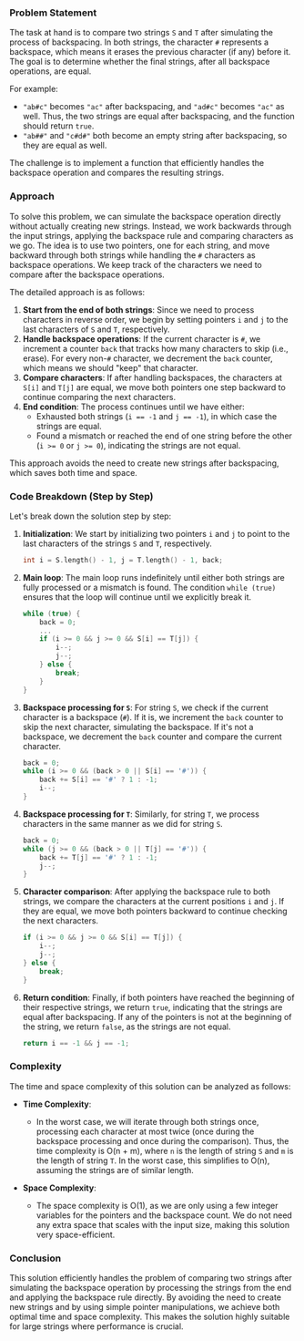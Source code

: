 ### Problem Statement

The task at hand is to compare two strings `S` and `T` after simulating the process of backspacing. In both strings, the character `#` represents a backspace, which means it erases the previous character (if any) before it. The goal is to determine whether the final strings, after all backspace operations, are equal.

For example:
- `"ab#c"` becomes `"ac"` after backspacing, and `"ad#c"` becomes `"ac"` as well. Thus, the two strings are equal after backspacing, and the function should return `true`.
- `"ab##"` and `"c#d#"` both become an empty string after backspacing, so they are equal as well.

The challenge is to implement a function that efficiently handles the backspace operation and compares the resulting strings.

### Approach

To solve this problem, we can simulate the backspace operation directly without actually creating new strings. Instead, we work backwards through the input strings, applying the backspace rule and comparing characters as we go. The idea is to use two pointers, one for each string, and move backward through both strings while handling the `#` characters as backspace operations. We keep track of the characters we need to compare after the backspace operations.

The detailed approach is as follows:
1. **Start from the end of both strings**: Since we need to process characters in reverse order, we begin by setting pointers `i` and `j` to the last characters of `S` and `T`, respectively.
2. **Handle backspace operations**: If the current character is `#`, we increment a counter `back` that tracks how many characters to skip (i.e., erase). For every non-`#` character, we decrement the `back` counter, which means we should "keep" that character.
3. **Compare characters**: If after handling backspaces, the characters at `S[i]` and `T[j]` are equal, we move both pointers one step backward to continue comparing the next characters.
4. **End condition**: The process continues until we have either:
   - Exhausted both strings (`i == -1` and `j == -1`), in which case the strings are equal.
   - Found a mismatch or reached the end of one string before the other (`i >= 0` or `j >= 0`), indicating the strings are not equal.

This approach avoids the need to create new strings after backspacing, which saves both time and space.

### Code Breakdown (Step by Step)

Let's break down the solution step by step:

1. **Initialization**:
   We start by initializing two pointers `i` and `j` to point to the last characters of the strings `S` and `T`, respectively.

   ```cpp
   int i = S.length() - 1, j = T.length() - 1, back;
   ```

2. **Main loop**:
   The main loop runs indefinitely until either both strings are fully processed or a mismatch is found. The condition `while (true)` ensures that the loop will continue until we explicitly break it.

   ```cpp
   while (true) {
       back = 0;
       ...
       if (i >= 0 && j >= 0 && S[i] == T[j]) {
           i--;
           j--;
       } else {
           break;
       }
   }
   ```

3. **Backspace processing for `S`**:
   For string `S`, we check if the current character is a backspace (`#`). If it is, we increment the `back` counter to skip the next character, simulating the backspace. If it's not a backspace, we decrement the `back` counter and compare the current character.

   ```cpp
   back = 0;
   while (i >= 0 && (back > 0 || S[i] == '#')) {
       back += S[i] == '#' ? 1 : -1;
       i--;
   }
   ```

4. **Backspace processing for `T`**:
   Similarly, for string `T`, we process characters in the same manner as we did for string `S`.

   ```cpp
   back = 0;
   while (j >= 0 && (back > 0 || T[j] == '#')) {
       back += T[j] == '#' ? 1 : -1;
       j--;
   }
   ```

5. **Character comparison**:
   After applying the backspace rule to both strings, we compare the characters at the current positions `i` and `j`. If they are equal, we move both pointers backward to continue checking the next characters.

   ```cpp
   if (i >= 0 && j >= 0 && S[i] == T[j]) {
       i--;
       j--;
   } else {
       break;
   }
   ```

6. **Return condition**:
   Finally, if both pointers have reached the beginning of their respective strings, we return `true`, indicating that the strings are equal after backspacing. If any of the pointers is not at the beginning of the string, we return `false`, as the strings are not equal.

   ```cpp
   return i == -1 && j == -1;
   ```

### Complexity

The time and space complexity of this solution can be analyzed as follows:

- **Time Complexity**:
   - In the worst case, we will iterate through both strings once, processing each character at most twice (once during the backspace processing and once during the comparison). Thus, the time complexity is O(n + m), where `n` is the length of string `S` and `m` is the length of string `T`. In the worst case, this simplifies to O(n), assuming the strings are of similar length.

- **Space Complexity**:
   - The space complexity is O(1), as we are only using a few integer variables for the pointers and the backspace count. We do not need any extra space that scales with the input size, making this solution very space-efficient.

### Conclusion

This solution efficiently handles the problem of comparing two strings after simulating the backspace operation by processing the strings from the end and applying the backspace rule directly. By avoiding the need to create new strings and by using simple pointer manipulations, we achieve both optimal time and space complexity. This makes the solution highly suitable for large strings where performance is crucial.